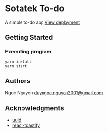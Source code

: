 # Sotatek To-do

A simple to-do app
[View deployment](https://sotatektodo.netlify.app)

## Getting Started

### Executing program

```
yarn install
yarn start
```

## Authors

Ngoc Nguyen
duyngoc.nguyen2001@gmail.com

## Acknowledgments

- [uuid](https://www.npmjs.com/package/uuid)
- [react-toastify](https://github.com/fkhadra/react-toastify)
